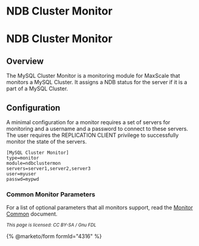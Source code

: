 
# NDB Cluster Monitor

# NDB Cluster Monitor


## Overview


The MySQL Cluster Monitor is a monitoring module for MaxScale that monitors a MySQL Cluster. It assigns a NDB status for the server if it is a part of a MySQL Cluster.


## Configuration


A minimal configuration for a monitor requires a set of servers for monitoring and a username and a password to connect to these servers. The user requires the REPLICATION CLIENT privilege to successfully monitor the state of the servers.



```
[MySQL Cluster Monitor]
type=monitor
module=ndbclustermon
servers=server1,server2,server3
user=myuser
passwd=mypwd
```



### Common Monitor Parameters


For a list of optional parameters that all monitors support, read the [Monitor Common](mariadb-maxscale-20-common-monitor-parameters.md) document.


<sub>_This page is licensed: CC BY-SA / Gnu FDL_</sub>


{% @marketo/form formId="4316" %}
